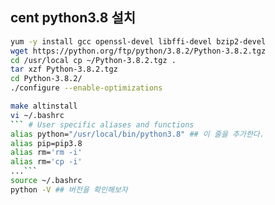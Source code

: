 ## cent python3.8 설치

~~~bash
yum -y install gcc openssl-devel libffi-devel bzip2-devel 
wget https://python.org/ftp/python/3.8.2/Python-3.8.2.tgz 
cd /usr/local cp ~/Python-3.8.2.tgz . 
tar xzf Python-3.8.2.tgz 
cd Python-3.8.2/ 
./configure --enable-optimizations 

make altinstall 
vi ~/.bashrc​
``` # User specific aliases and functions 
alias python="/usr/local/bin/python3.8" ## 이 줄을 추가한다.
alias pip=pip3.8 
alias rm='rm -i' 
alias rm='cp -i' 
...​``` 
source ~/.bashrc 
python -V ## 버전을 확인해보자

~~~

